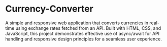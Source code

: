 # Currency-Converter
A simple and responsive web application that converts currencies in real-time using exchange rates fetched from an API. Built with HTML, CSS, and JavaScript, this project demonstrates effective use of async/await for API handling and responsive design principles for a seamless user experience.
